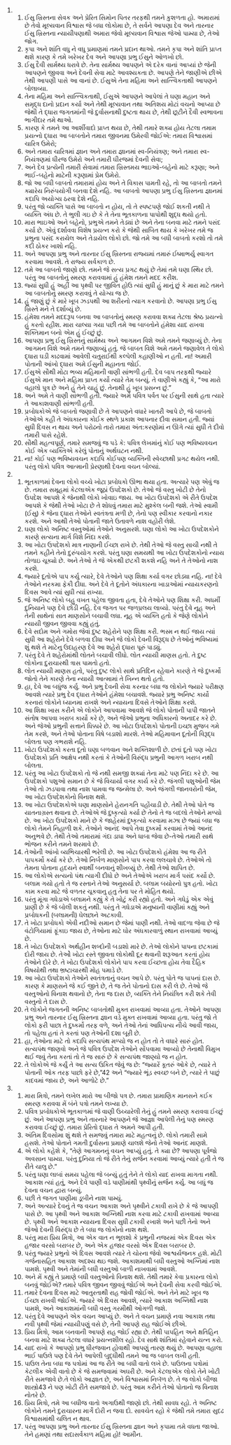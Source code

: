 <ol>
  <li>
    <ol>
      <li>ઈસુ ખ્રિસ્તના સેવક અને પ્રેરિત સિમોન પિતર તરફથી તમને કુશળતા હો. અમારામાં છે તેવો મૂલ્યવાન વિશ્વાસ જે બધા લોકોમા છે, તે સર્વને આપણા દેવ અને તારનાર ઈસુ ખ્રિસ્તના ન્યાયીપણાથી અમારા જેવો મૂલ્યવાન વિશ્વાસ જેઓ પામ્યા છે, તેઓ જોગ.</li>
      <li>કૃપા અને શાંતિ વધુ ને વધુ પ્રમાણમાં તમને પ્રદાન થાઓ. તમને કૃપા અને શાંતિ પ્રાપ્ત થશે કારણ કે તમે ખરેખર દેવ અને આપણા પ્રભુ ઈસુને ઓળખો છો.</li>
      <li>ઈસુ દૈવી સાર્મથ્ય ધરાવે છે. તેના સાર્મથ્ય આપણને એ દરેક વાનાં આપ્યાં છે જેની આપણને જીવવા અને દેવની સેવા માટે આવશ્યકતા છે. આપણે તેને જાણીએ છીએ તેથી આપણી પાસે આ વાનાં છે. ઈસુએ તેના મહિમા અને સાત્ત્વિકતાથી આપણને બોલાવ્યા.</li>
      <li>તેના મહિમા અને સાત્ત્વિકતાથી, ઈસુએ આપણને આપેલાં તે ઘણા મહાન અને સમૃદ્ધ દાનો પ્રદાન કર્યા અને તેથી મૂલ્યવાન તથા અતિશય મોટાં વચનો આપ્યા છે જેથી તે દ્ધારા જગતમાંની જે દુર્વાસનાથી દુષ્ટતા થાય છે, તેથી છૂટીને દૈવી સ્વભાવના ભાગીદાર તમે થાઓ.</li>
      <li>કારણ કે તમને આ આર્શીવાદો પ્રાપ્ત થયા છે, તેથી તમારે શક્ય હોય તેટલા તમામ પ્રયત્નો દ્ધારા આ બાબતોને તમારા જીવનમા ઉમેરવી જોઈએ: તમારા વિશ્વાસમાં ચારિત્ર ઉમેરો;</li>
      <li>અને તમારા ચારિત્રમાં જ્ઞાન અને તમારા જ્ઞાનમાં સ્વ-નિયંત્રણ; અને તમારા સ્વ-નિયંત્રણમાં ધીરજ ઉમેરો અને તમારી ઘીરજમાં દેવની સેવા;</li>
      <li>અને દેવ પ્રત્યેની તમારી સેવામાં તમારા ખ્રિસ્તમય ભાઇઓ-બહેનો માટે કરૂણા; અને ભાઈ-બહેનો માટેની કરૂણામાં પ્રેમ ઉમેરો.</li>
      <li>જો આ બધી બાબતો તમારામાં હોય અને તે વિકાસ પામતી રહે, તો આ બાબતો તમને ક્યારેય નિરુંપયોગી બનવા દેશે નહિ. આ બાબતો આપણા પ્રભુ ઈસુ ખ્રિસ્તના જ્ઞાનમાં કદાપિ અયોગ્ય ઠરવા દેશે નહિ.</li>
      <li>પરંતુ જો વ્યક્તિ પાસે આ બાબતો ન હોય, તો તે સ્પષ્ટપણે જોઈ શકતી નથી તે વ્યક્તિ અંધ છે. તે ભુલી ગઇ છે કે તે તેના ભૂતકાળના પાપોથી શુદ્ધ થયો હતો.</li>
      <li>મારા ભાઇઓ અને બહેનો, પ્રભુએ તમને તેડ્યાં છે અને તેના બનવા માટે તમને પસંદ કર્યા છે. એવું દર્શાવવા વિશેષ પ્રયત્ન કરો કે જેથી સાબિત થાય કે ખરેખર તમે જ પ્રભુના પસંદ કરાયેલ અને તેડાયેલ લોકો છો. જો તમે આ બધી બાબતો કરશો તો તમે કદી ઠોકર ખાશો નહિ.</li>
      <li>અને આપણા પ્રભુ અને તારનાર ઈસુ ખ્રિસ્તના રાજ્યમાં તમારું ઈષ્માભર્યુ સ્વાગત કરવામા આવશે. તે રાજ્ય સર્વકાળ છે.</li>
      <li>તમે આ બાબતો જાણો છો. તમને જે સત્ય પ્રગટ થયું છે તેમાં તમે ઘણા સ્થિર છો. પરંતુ આ બાબતોનું સ્મરણ કરાવવામાં હું હંમેશ તમને મદદ કરીશ.</li>
      <li>જ્યાં સુધી હું અહીં આ પૃથ્વી પર જીવિત હોઉ ત્યાં સુધી હું માનું છું કે મારા માટે તમને આ બાબતોનું સ્મરણ કરાવવું તે યોગ્ય જ છે.</li>
      <li>હું જાણું છું કે મારે ખૂબ ઝડપથી આ શરીરનો ત્યાગ કરવાનો છે. આપણા પ્રભુ ઈસુ ખ્રિસ્તે મને તે દર્શાવ્યું છે.</li>
      <li>હંમેશા તમને મદદરૂપ બનવા આ બાબતોનું સ્મરણ કરાવવા શક્ય તેટલા શ્રેષ્ઠ પ્રયત્નો હું કરતો રહીશ. મારા ચાલ્યા ગયા પછી તમે આ બાબતોને હંમેશા યાદ રાખવા શક્તિમાન બનો એમ હું ઈચ્છું છું.</li>
      <li>આપણા પ્રભુ ઈસુ ખ્રિસ્તનું સાર્મથ્ય અને આગમન વિશે અમે તમને જણાવ્યું છે. તેના આગમન વિશે અમે તમને જણાવ્યું હતું. જે બાબત વિશે અમે તમને જણાવેલ તે લોકો દ્ધારા ઘડી કાઢવામાં આવેલી ચતુરાઈથી કલ્પેલી કહાણીઓ ન હતી. ના! અમારી પોતાની આંખો દ્ધારા અમે ઈસુની મહાનતા જોઈ.</li>
      <li>ઈસુએ સૌથી મોટા ભવ્ય મહિમાની વાણી સાંભળી હતી. દેવ બાપ તરફથી જ્યારે ઈસુએ માન અને મહિમા પ્રાપ્ત કર્યો ત્યારે તેમ બન્યું. તે વાણીએ કહ્યું કે, “આ મારો વહાલો પુત્ર છે અને હું તેને ચાહું છું. તેનાથી હું ખૂબ પ્રસન્ન છું.”</li>
      <li>અને અમે તે વાણી સાંભળી હતી. જ્યારે અમે પવિત્ર પર્વત પર ઈસુની સાથે હતા ત્યારે તે આકાશવાણી સાંભળી હતી.</li>
      <li>પ્રબોધકોએ જે બાબતો જણાવી છે તે આપણને વધારે ખાતરી આપે છે, જે બાબતો તેઓએ કહી તે અંધકારના કોઈક સ્થળે પ્રકાશ આપનાર દીવા સમાન હતી. જ્યાં સુધી દિવસ ન થાય અને પરોઢનો તારો તમારા અંત:કરણોમાં ન ઊગે ત્યાં સુધી તે દીવો તમારી પાસે રહેશે.</li>
      <li>સૌથી મહત્વપૂર્ણ, તમારે સમજવું જ પડે કે: પવિત્ર લેખમાંનું કોઈ પણ ભવિષ્યવચન કોઈ એક વ્યક્તિએ કરેલું પોતાનું અર્થઘટન નથી.</li>
      <li>ના! કોઈ પણ ભવિષ્યવચન કદાપિ કોઈપણ વ્યક્તિની સ્વેચ્છાથી પ્રગટ થયેલ નથી. પરંતુ લોકો પવિત્ર આત્માની પ્રેરણાથી દેવના વચન બોલ્યાં.</li>
    </ol>
  </li>
  <li>
    <ol>
      <li>ભૂતકાળમાં દેવના લોકો વચ્ચે ખોટા પ્રબોધકો ઊભા થયા હતા. અત્યારે પણ એવું જ છે. તમારા સમૂહમાં કેટલાએક જૂઠાં ઉપદેશકો છે. તેઓ જે વસ્તુ ખોટી છે તેનો ઉપદેશ આપશે કે જેનાથી લોકો ખોવાઇ જાય. આ ખોટા ઉપદેશકો એ રીતે ઉપદેશ આપશે કે જેથી તેઓ ખોટા છે તે શોધવું તમારા માટે મુશ્કેલ બની જશે. તેઓ સ્વામી (ઈસુ) કે જેના દ્ધારા તેઓને સ્વતંત્રતા મળી છે, તેનો પણ સ્વીકાર કરવાનો નકાર કરશે. અને આથી તેઓ પોતાની જાતે ઉતાવળે નાશ વહોરી લેશે.</li>
      <li>ઘણા લોકો અનિષ્ટ વસ્તુઓમાં તેઓને અનુસરશે. ઘણા લોકો આ ખોટા ઉપદેશકોને કારણે સત્યના માર્ગ વિશે નિંદા કરશે.</li>
      <li>આ ખોટા ઉપદેશકો માત્ર નાણાની ઈચ્છા રાખે છે. તેથી તેઓ જે વસ્તુ સાચી નથી તે તમને કહીને તેનો દુરુંપયોગ કરશે. પરંતુ ઘણા સમયથી આ ખોટા ઉપદેશકોનો ન્યાય તોળાઇ ચૂક્યો છે. અને તેઓ તે જે એકથી છટકી શકશે નહિ અને તે તેઓનો નાશ કરશે.</li>
      <li>જ્યારે દૂતોએ પાપ કર્યુ ત્યારે, દેવે તેઓને પણ શિક્ષા કર્યા વગર છોડ્યા નહિ. ના! દેવે તેઓને નરકમા ફેકી દીધા. અને દેવે તે દૂતોને અંધકારના ખાડાઓમાં ન્યાયકરણનો દિવસ આવે ત્યાં સુધી ત્યાં રાખ્યા.</li>
      <li>જે અનિષ્ટ લોકો બહુ વખત પહેલા જીવતા હતા, દેવે તેઓને પણ શિક્ષા કરી. અધર્મી દુનિયાને પણ દેવે છોડી નહિ. દેવ જગત પર જળપ્રલય લાવ્યો. પરંતુ દેવે નૂહ અને તેની સાથેનાં સાત માણસોને બચાવી લધા. નૂહ એ વ્યક્તિ હતો કે જેણે લોકોને ન્યાયી જીવન જીવવા કહ્યું હતું.</li>
      <li>દેવે સદોમ અને ગમોરા જેવાં દુષ્ટ શહેરોને પણ શિક્ષા કરી. ભસ્મ ન થઈ જાય ત્યાં સુધી આ શહેરોને દેવે બળવા દીધા અને જે લોકો દેવની વિરૂદ્ધ છે તેઓનું ભવિષ્યમાં શું થશે તે માટેનુ ઉદાહરણ દેવે આ શહેરો દ્ધારા પૂરું પાડ્યું.</li>
      <li>પરંતુ દેવે તે શહેરોમાંથી લોતને બચાવી લીધો. લોત ન્યાયી માણસ હતો. તે દુષ્ટ લોકોના દુરાચારથી ત્રાસ પામતો હતો.</li>
      <li>લોત ન્યાયી માણસ હતો, પરંતુ દુષ્ટ લોકો સાથે પ્રતિદિન રહેવાને કારણે તે જે દુષ્કર્મો જોતો તેને કારણે તેના ન્યાયી આત્મામાં તે ખિન્ન થતો હતો.</li>
      <li>હા, દેવે આ બધુંજ કર્યુ. અને પ્રભુ દેવની સેવા કરનાર બધા જ લોકોને જ્યારે પરીક્ષણ આવશે ત્યારે પ્રભુ દેવ દ્ધારા તેઓને હંમેશા બચાવશે. જ્યારે પ્રભુ અનિષ્ટ કાર્યો કરનારાં લોકોને ધ્યાનમા રાખશે અને ન્યાયના દિવસે તેઓને શિક્ષા કરશે.</li>
      <li>આ શિક્ષા ખાસ કરીને એ લોકોને આપવામા આવશે જે લોકો પોતાની પાપી જાતને સંતોષ આપવા ખરાબ કાર્યો કરે છે, અને જેઓ પ્રભુના અધિકારનો અનાદર કરે છે. અને જેઓ પ્રભુની સત્તાને ધિક્કારે છે. આ ખોટા ઉપદેશકો પોતાની ઇચ્છા મુજબ ગમે તેમ કરશે, અને તેઓ પોતાના વિષે બડાશો મારશે. તેઓ મહિમાવાન દૂતોની વિરૂદ્ધ બોલતા પણ ગભરાશે નહિ.</li>
      <li>ખોટા ઉપદેશકો કરતા દૂતો ઘણા બળવાન અને શક્તિશાળી છે. છતાં દૂતો પણ ખોટા ઉપદેશકો પ્રતિ આક્ષેપ નથી કરતાં કે તેઓની વિરુંદ્ધ પ્રભુની આગળ ખરાબ નથી બોલતા.</li>
      <li>પરંતુ આ ખોટા ઉપદેશકો તો જે નથી સમજી શક્યાં તેના માટે પણ નિંદા કરે છે. આ ઉપદેશકો પશુઓ સમાન છે કે જે વિચાર્યા વગર કાર્ય કરે છે. જંગલી પશુઓની જેમ તેઓ તો ઝડપાવા તથા નાશ પામવા જ જન્મેલા છે. અને જંગલી જાનવરોની જેમ, આ ખોટા ઉપદેશકોનો વિનાશ થશે.</li>
      <li>આ ખોટા ઉપદેશકોએ ઘણા માણસોને હેરાનગતિ પહોંચાડી છે. તેથી તેઓ પોતે જ યાતનાગ્રસ્ત થવાના છે. તેઓએ જે દુષ્કૃત્યો કર્યા છે તેનો તે જ બદલો તેઓને મળ્યો છે. આ ખોટા ઉપદેશકો માને છે કે જાહેરમાં દુષ્કૃત્યો કરવામા મઝા છે જ્યાં બધા જ લોકો તેમને નિહાળી શકે. તેઓને આનંદ આપે તેવા દુષ્કર્મો કરવામાં તેઓ આનંદ અનુભવે છે. તેથી તેઓ તમારામાં ગંદા ડાઘા અને ધાબા જેવા છે-તેઓ તમારી સાથે ભોજન કરીને તમને શરમાવે છે.</li>
      <li>તેઓની આંખો વ્યભિચારથી ભરેલી છે. આ ખોટા ઉપદેશકો હંમેશા આ જ રીતે પાપકર્મો કર્યા કરે છે. તેઓ નિર્બળ માણસોને પાપ કરવા લલચાવે છે. તેઓએ તો તેમના પોતાના હદયને સ્વાર્થી બનવાનું શીખવ્યું છે. તેથી તેઓ શાપિત છે.</li>
      <li>આ લોકોએ સત્યનો પંથ ત્યાગી દીધો છે અને તેઓએ ખરાબ માર્ગ પસંદ કર્યો છે. બલામ ગયો હતો તે જ રસ્તાને તેઓ અનુસર્યા છે. બલામ બયોરનો પુત્ર હતો. ખોટા કામ કરવા માટે જે વળતર ચૂકવાનુ હતુ તેના પર તે મોહિત થયો.</li>
      <li>પરંતુ મૂંગા ગધેડાએ બલામને કહ્યું કે તે ખોટું કરી રહ્યો હતો. અને ગધેડું એક એવું પ્રાણી છે કે જે બોલી શકતું નથી. પરંતુ તે ગધેડાએ મનુષ્યની વાણીમાં કહ્યું અને પ્રબોધકની (બલામની) ઘેલછાને અટકાવી.</li>
      <li>તે ખોટા પ્રબોધકો એવી નદીઓ સમાન છે જેમાં પાણી નથી. તેઓ વાદળા જેવા છે જે વંટોળિયામાં ફૂંકાઇ જાય છે, તેઓના માટે ઘોર અંધકારવાળું સ્થાન રાખવામાં આવ્યું છે.</li>
      <li>તે ખોટા ઉપદેશકો અર્થહીન શબ્દોની બડાશો મારે છે. તેઓ લોકોને પાપના છટકામાં દોરી જાય છે. તેઓે ખોટા રસ્તે જીવતા લોકોથી દૂર થવાની શરૂઆત કરતાં હોય તેઓને દોરે છે. તે ખોટા ઉપદેશકો લોકોને પાપ કરવા ઈચ્છતા હોય તેવા દૈહિક વિષયોથી તથા ભ્રષ્ટાચારથી મોહ પમાડે છે.</li>
      <li>આ ખોટા ઉપદેશકો તેઓને સ્વતંત્રતાનું વચન આપે છે. પરંતુ પોતે જ પાપનાં દાસ છે. કારણ કે માણસને જે કઈ જીતે છે, તે જ તેને પોતાનો દાસ કરી લે છે. તેઓ જે વસ્તુઓનો વિનાશ થવાનો છે, તેના જ દાસ છે, વ્યક્તિ તેને નિયંત્રિત કરી શકે તેવી વસ્તુનો તે દાસ છે.</li>
      <li>તે લોકોને જગતની અનિષ્ટ બાબતોથી મુક્ત રાખવામાં આવ્યા હતા. તેઓને આપણા પ્રભુ અને તારનાર ઈસુ ખ્રિસ્તના જ્ઞાન વડે મુક્ત રાખવામાં આવ્યા હતા. પરંતુ જો તે લોકો ફરી પાછા તે દુષ્કર્મો તરફ વળે, અને તેઓ તેનાં આધિપત્ય નીચે આવી જાય, તો પહેલા હતાં તે કરતાં પણ તેઓની દશા બૂરી છે.</li>
      <li>હા, તેઓના માટે તો કદાપિ સત્યપંથ મળ્યો જ ન હોત તો તે વધારે સારું હોત. સત્યપંથ જાણવો અને જે પવિત્ર ઉપદેશ તેઓને સોંપવામા આવ્યો છે તેનાથી વિમુખ થઈ જવું તેના કરતાં તો તે જ સારું છે કે સત્યપંથ જાણ્યો જ ન હોત.</li>
      <li>તે લોકોએ જે કર્યું તે આ સત્ય ઉકિત જેવું જ છે: “જ્યારેં કૂતરું ઓકે છે, ત્યારે તે પોતાની ઓક તરફ પાછો ફરે છે,”42 અને “જ્યારે ભૂંડ સ્વચ્છ બને છે, ત્યારે તે પાછું કાદવમાં જાય છે, અને આળોટે છે.”</li>
    </ol>
  </li>
  <li>
    <ol>
      <li>મારા મિત્રો, તમને લખેલ મારો આ બીજો પત્ર છે. તમારા પ્રામાણિક માનસને કઈક સ્મરણ કરાવવા મેં બંને પત્રો તમને લખ્યા છે.</li>
      <li>પવિત્ર પ્રબોધકોએ ભૂતકાળમાં જે વાણી ઉચ્ચારેલી તેનું હું તમને સ્મરણ કરાવવા ઈચ્છું છું. અને આપણા પ્રભુ અને તારનારે આપણને જે આજ્ઞા આપેલી તેનું પણ સ્મરણ કરાવવા ઈચ્છું છું. તમારા પ્રેરિતો દ્ધારા તે અમને આપી હતી.</li>
      <li>અંતિમ દિવસોમા શું થશે તે સમજવું તમારા માટે મહત્વનું છે. લોકો તમારી સામે હસશે. તેઓ પોતાને ગમતી દુર્વાસના પ્રમાણે ચાલશે જેનો તેઓ આનંદ માણશે.</li>
      <li>એ લોકો કહેશે કે, “તેણે આગમનનું વચન આપ્યું હતું. તે ક્યા છે? આપણા પૂર્વજો અવસાન પામ્યા. પરંતુ દુનિયા તો જે રીતે તેનું સર્જન કરવામાં આવ્યું ત્યારે હતી તે જ રીતે ચાલુ છે.”</li>
      <li>પરંતુ ઘણા લાબાં સમય પહેલા જે બન્યું હતું તેને તે લોકો યાદ રાખવા માગતા નથી. આકાશ ત્યાં હતું, અને દેવે પાણી વડે પાણીમાંથી પૃથ્વીનું સર્જન કર્યુ. આ બધું જ દેવના વચન દ્વારા બન્યું.</li>
      <li>પછી તે જગત પાણીમા ડૂબીને નાશ પામ્યું.</li>
      <li>અને અત્યારે દેવનું તે જ વચન આકાશ અને પૃથ્વીને ટકાવી રાખે છે કે જે આપણી પાસે છે. આ પૃથ્વી અને આકાશ અગ્નિથી નાશ કરવા માટે ટકાવી રાખવામાં આવ્યા છે. પૃથ્વી અને આકાશ ન્યાયના દિવસ સુધી ટકાવી રખાશે અને પછી તેનો અને જેઓ દેવની વિરુંદ્ધ છે તે બધા જ લોકોનો નાશ થશે.</li>
      <li>પરંતુ મારા પ્રિય મિત્રો, આ એક વાત ન ભૂલશો કે પ્રભુની નજરમાં એક દિવસ એક હજાર વરસો બરાબર છે, અને એક હજાર વરસો એક દિવસ બરાબર છે.</li>
      <li>પરંતુ જ્યારે પ્રભુનો એ દિવસ આવશે ત્યારે તે ચોરના જેવો આશ્વર્યજનક હશે. મોટી ગર્જનાસહિત આકાશ અદશ્ય થઇ જશે. આકાશમાથી બધી વસ્તુઓ અગ્નિમાં નાશ પામશે. પૃથ્વી અને તેમાંની બધી વસ્તુઓ બાળી નાખવામાં આવશે.</li>
      <li>અને મેં કહ્યું તે પ્રમાણે બધી વસ્તુઓનો વિનાશ થશે. તેથી તમારે કેવા પ્રકારના લોકો બનવું જોઈએ? તમારે પવિત્ર જીવન જીવવું જોઈએ અને દેવની સેવા કરવી જોઈએ.</li>
      <li>તમારે દેવના દિવસ માટે આતુરતાથી રાહ જોવી જોઈએ. અને તેને માટે ખૂબ જ ઈચ્છા રાખવી જોઈએ. જ્યારે એ દિવસ આવશે, ત્યારે આકાશ અગ્નિથી નાશ પામશે, અને આકાશમાંની બધી વસ્તુ ગરમીથી ઓગળી જશે.</li>
      <li>પરંતુ દેવે આપણને એક વચન આપ્યું છે. અને તે વચન પ્રમાણે નવા આકાશ તથા નવી પૃથ્વી જેમાં ન્યાયીપણું વસે છે, તેની આપણે રાહ જોઈએ છીએ.</li>
      <li>પ્રિય મિત્રો, આમ બનવાની આપણે રાહ જોઈ રહ્યા છે. તેથી પાપહિન અને ક્ષતિહિન બનવા માટે શક્ય તેટલા વધારે પ્રયત્નશીલ રહો. દેવ સાથે શાંતિમાં રહેવાને યત્ન કરો.</li>
      <li>યાદ રાખો કે આપણો પ્રભુ ધીરજવાન હોવાથી આપણું તારણ થયું છે. આપણા વહાલા ભાઈ પાઉલે પણ દેવે તેને આપેલી બુદ્ધીથી તમને આ જ બાબત લખી હતી.</li>
      <li>પાઉલ તેના બધા જ પત્રોમાં આ જ રીતે આ બધી વાતો લખે છે. પાઉલના પત્રોમાં કેટલીક એવી વાતો છે કે જે સમજવામાં અઘરી છે. અને કેટલાએક લોકો તેને ખોટી રીતે સમજાવે છે.તે લોકો આજ્ઞાત છે, અને વિશ્વાસમાં નિબૅળ છે. તે જ લોકો બીજા શાસ્ત્રો43 ને પણ ખોટી રીતે સમજાવે છે. પરંતુ આમ કરીને તેઓ પોતાનો જ વિનાશ નોતરે છે.</li>
      <li>પ્રિય મિત્રો, તમે આ બધીજ વાતો અગાઉથી જાણો છો. તેથી સાવધ રહો. તે અનિષ્ટ લોકોને તમને દુરાચારના માર્ગે દોરી ન જવા દો. સાવચેત રહો કે જેથી તમે તમારા સુદઢ વિશ્વાસમાંથી ચલિત ન થાવ.</li>
      <li>પરંતુ આપણા પ્રભુ અને તારનાર ઈસુ ખ્રિસ્તના જ્ઞાન અને કૃપામા તમે વધતા જાઓ. તેને હમણાં તથા સદાસર્વકાળ મહિમા હો! આમીન.</li>
    </ol>
  </li>
</ol>